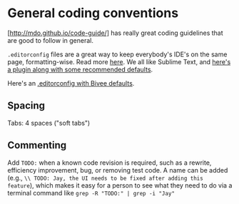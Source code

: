 # General coding conventions

[http://mdo.github.io/code-guide/] has really great coding guidelines that are good to follow in general.

`.editorconfig` files are a great way to keep everybody's IDE's on the same page, formatting-wise. Read more [here](http://editorconfig.org). We all like Sublime Text, and [here's a plugin along with some recommended defaults](https://github.com/sindresorhus/editorconfig-sublime). 

Here's an [.editorconfig with Bivee defaults](https://gist.github.com/2a81eec5ba4215de5c92.git).


## Spacing

Tabs: 4 spaces ("soft tabs")

## Commenting

Add `TODO:` when a known code revision is required, such as a rewrite, efficiency improvement, bug, or removing test code. A name can be added (e.g., `\\ TODO: Jay, the UI needs to be fixed after adding this feature`), which makes it easy for a person to see what they need to do via a terminal command like `grep -R "TODO:" | grep -i "Jay"`
